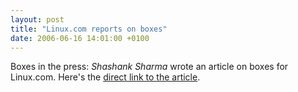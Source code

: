 ```yaml
---
layout: post
title: "Linux.com reports on boxes"
date: 2006-06-16 14:01:00 +0100
---
```


Boxes in the press: *Shashank Sharma* wrote an article on boxes for Linux.com. Here's the
[direct link to the article](http://web.archive.org/web/20090725121319/http://www.linux.com/archive/feature/54970).
